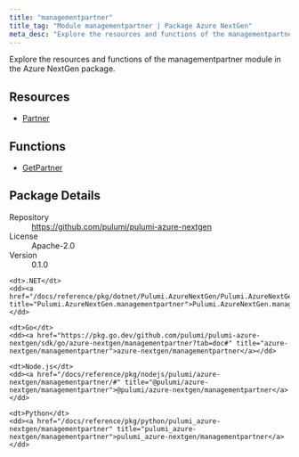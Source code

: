 ```yaml
---
title: "managementpartner"
title_tag: "Module managementpartner | Package Azure NextGen"
meta_desc: "Explore the resources and functions of the managementpartner module in the Azure NextGen package."
---
```


<!-- WARNING: this file was generated by Pulumi Docs Generator. -->
<!-- Do not edit by hand unless you're certain you know what you are doing! -->

Explore the resources and functions of the managementpartner module in the Azure NextGen package.

<h2 id="resources">Resources</h2>
<ul class="api">
    <li><a href="partner" title="Partner"><span class="symbol resource"></span>Partner</a></li>
</ul>

<h2 id="functions">Functions</h2>
<ul class="api">
    <li><a href="getpartner" title="GetPartner"><span class="symbol function"></span>GetPartner</a></li>
</ul>

<h2 id="package-details">Package Details</h2>
<dl class="package-details">
	<dt>Repository</dt>
	<dd><a href="https://github.com/pulumi/pulumi-azure-nextgen">https://github.com/pulumi/pulumi-azure-nextgen</a></dd>
	<dt>License</dt>
	<dd>Apache-2.0</dd>
	<dt>Version</dt>
	<dd>0.1.0</dd>
</dl>



<dl class="tabular">

    <dt>.NET</dt>
    <dd><a href="/docs/reference/pkg/dotnet/Pulumi.AzureNextGen/Pulumi.AzureNextGen.managementpartner.html" title="Pulumi.AzureNextGen.managementpartner">Pulumi.AzureNextGen.managementpartner</a></dd>

    <dt>Go</dt>
    <dd><a href="https://pkg.go.dev/github.com/pulumi/pulumi-azure-nextgen/sdk/go/azure-nextgen/managementpartner?tab=doc#" title="azure-nextgen/managementpartner">azure-nextgen/managementpartner</a></dd>

    <dt>Node.js</dt>
    <dd><a href="/docs/reference/pkg/nodejs/pulumi/azure-nextgen/managementpartner/#" title="@pulumi/azure-nextgen/managementpartner">@pulumi/azure-nextgen/managementpartner</a></dd>

    <dt>Python</dt>
    <dd><a href="/docs/reference/pkg/python/pulumi_azure-nextgen/managementpartner" title="pulumi_azure-nextgen/managementpartner">pulumi_azure-nextgen/managementpartner</a></dd>

</dl>

